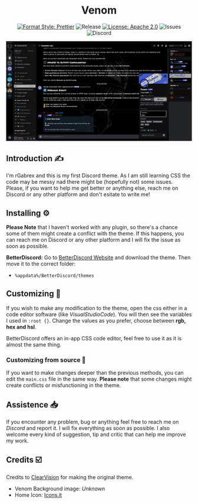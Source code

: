 [prettier-badge]: https://img.shields.io/badge/Code_Style-Prettier-%23FFC0CB
[prettier-link]: https://github.com/prettier/prettier
[release-badge]: https://img.shields.io/badge/Release-v1.0.0-%23brightgreen
[apache-license]: https://img.shields.io/badge/License-Apache_2.0-%23D2042D
[license-link]: https://www.apache.org/licenses/LICENSE-2.0
[issues-badge]: https://img.shields.io/badge/Issues_to_fix-0-yellow
[discord-badge]: https://img.shields.io/badge/Discord-rGabrex-%235865F2

<div align="center">
  
# Venom
[![Format Style: Prettier][prettier-badge]][prettier-link]
![Release][release-badge]
[![License: Apache 2.0][apache-license]][license-link]
![Issues][issues-badge]
![Discord][discord-badge]

</div>

![First screenshot of the theme](https://github.com/rGabrex/Venom-Theme/blob/main/pics/screenshots/server_page_screenshot.jpg)


## Introduction ✍️
I'm rGabrex and this is my first Discord theme. As I am still learning CSS the code may be messy nad there might be (hopefully not) some issues. Please, if you want to help me get better or anything else, reach me on Discord or any other platform and don't esitate to write me!


## Installing ⚙️
**Please Note** that I haven't worked with any plugin, so there's a chance some of them might create a conflict with the theme. If this happens, you can reach me on Discord or any other
platform and I will fix the issue as soon as possible.

**BetterDiscord:**
Go to [BetterDiscord Website](https://betterdiscord.app) and download the theme.
Then move it to the correct folder:
- `%appdata%/BetterDiscord/themes`


## Customizing 📝
If you wish to make any modification to the theme, open the css either in a code editor software (like _VisualStudioCode_).
You will then see the variables I used in `:root {}`. Change the values as you prefer, choose between **rgb, hex and hsl**.  

BetterDiscord offers an in-app CSS code editor, feel free to use it as it is almost the same thing.

### Customizing from source 📑
If you want to make changes deeper than the previous methods, you can edit the `main.css` file in the same way. **Please note** that some changes might create conflicts or misfunctioning in the theme.


## Assistence 📥
If you encounter any problem, bug or anything feel free to reach me on _Discord_ and report it. I will fix everything as soon as possible. I also welcome every kind of suggestion, tip and critic that can help me improve my work.


## Credits ☑️
Credits to [ClearVision](https://github.com/ClearVision/ClearVision-v6) for making the original theme.
- Venom Background image: _Unknown_
- Home Icon: [Icons.it](https://icons8.it/icons/)

